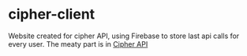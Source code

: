 # cipher-client

Website created for cipher API, using Firebase to store last api calls for every user. The meaty part is in [Cipher API](https://github.com/cheveuxdelin/cipher)
